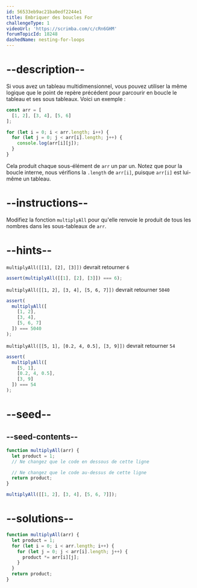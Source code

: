 ```yaml
---
id: 56533eb9ac21ba0edf2244e1
title: Embriquer des boucles For
challengeType: 1
videoUrl: 'https://scrimba.com/c/cRn6GHM'
forumTopicId: 18248
dashedName: nesting-for-loops
---
```


# --description--

Si vous avez un tableau multidimensionnel, vous pouvez utiliser la même logique que le point de repère précédent pour parcourir en boucle le tableau et ses sous tableaux. Voici un exemple :

```js
const arr = [
  [1, 2], [3, 4], [5, 6]
];

for (let i = 0; i < arr.length; i++) {
  for (let j = 0; j < arr[i].length; j++) {
    console.log(arr[i][j]);
  }
}
```

Cela produit chaque sous-élément de `arr` un par un. Notez que pour la boucle interne, nous vérifions la `.length` de `arr[i]`, puisque `arr[i]` est lui-même un tableau.

# --instructions--

Modifiez la fonction `multiplyAll` pour qu'elle renvoie le produit de tous les nombres dans les sous-tableaux de `arr`.

# --hints--

`multiplyAll([[1], [2], [3]])` devrait retourner `6`

```js
assert(multiplyAll([[1], [2], [3]]) === 6);
```

`multiplyAll([[1, 2], [3, 4], [5, 6, 7]])` devrait retourner `5040`

```js
assert(
  multiplyAll([
    [1, 2],
    [3, 4],
    [5, 6, 7]
  ]) === 5040
);
```

`multiplyAll([[5, 1], [0.2, 4, 0.5], [3, 9]])` devrait retourner `54`

```js
assert(
  multiplyAll([
    [5, 1],
    [0.2, 4, 0.5],
    [3, 9]
  ]) === 54
);
```

# --seed--

## --seed-contents--

```js
function multiplyAll(arr) {
  let product = 1;
  // Ne changez que le code en dessous de cette ligne

  // Ne changez que le code au-dessus de cette ligne
  return product;
}

multiplyAll([[1, 2], [3, 4], [5, 6, 7]]);
```

# --solutions--

```js
function multiplyAll(arr) {
  let product = 1;
  for (let i = 0; i < arr.length; i++) {
    for (let j = 0; j < arr[i].length; j++) {
      product *= arr[i][j];
    }
  }
  return product;
}
```
